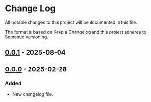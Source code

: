 # Change Log
All notable changes to this project will be documented in this file.

The format is based on [Keep a Changelog](http://keepachangelog.com/)
and this project adheres to [Semantic Versioning](http://semver.org/).

## [0.0.1] - 2025-08-04

## [0.0.0] - 2025-02-28

### Added

- New changelog file.

[0.0.1]: https://github.com/internetguru/laravel-recaptchav3/releases/tag/v0.0.1
[0.0.0]: https://github.com/internetguru/laravel-recaptchav3/releases/tag/v0.0.0
